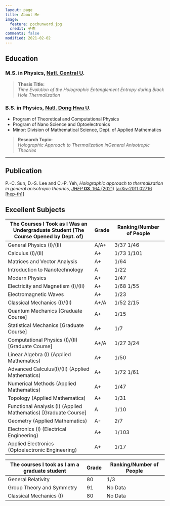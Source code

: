 ```yaml
---
layout: page
title: About Me
image:
  feature: pochunword.jpg
  credit: 子杰
comments: false
modified: 2021-02-02
---
```

## Education
### M.S. in Physics, [Natl. Central U](https://www.phy.ncu.edu.tw/en/%E9%A6%96%E9%A0%81-english/).

> **Thesis Title:** <br />
*Time Evolution of the Holographic Entanglement Entropy during Black Hole Thermalization*


### B.S. in Physics, [Natl. Dong Hwa U](https://phys.ndhu.edu.tw/).
- Program of Theoretical and Computational Physics
- Program of Nano Science and Optoelectronics
- Minor: Division of Mathematical Science, Dept. of Applied Mathematics

> **Research Topic:** <br />
*Holographic Approach to Thermalization inGeneral Anisotropic Theories*


---
## Publication
P.-C. Sun, D.-S. Lee and C.-P. Yeh, *Holographic approach to thermalization in general anisotropic theories,* [*JHEP* **03**, 164 (2021)](https://doi.org/10.1007/JHEP03(2021)164) [[arXiv:2011.02716 [hep-th]](https://inspirehep.net/literature/1828509)]

## Excellent Subjects
| The Courses I Took as I Was an Undergraduate Student        (The Course Opened by Dept. of) |  Grade |  Ranking/Number of People  |
| --- | --- | --- |
|General Physics (I)/(II)                                                                     |  A/A+  |  3/37  1/46                | 
|Calculus (I)/(II)                                                                            |A+      |  1/73   1/101              |
|Matrices and Vector Analysis                                                                 | A+     | 1/64                       |
|Introduction to Nanotechnology                                                               | A      | 1/22                       |
|Modern Physics                                                                               |  A+    | 1/47                       |
|Electricity and Magnetism (I)/(II)                                                           | A+     | 1/68   1/55                |
|Electromagnetic Waves                                                                        | A+     | 1/23                       |
|Classical Mechanics (I)/(II)                                                                 |  A+/A  | 1/52  2/15                 |
|Quantum Mechanics [Graduate Course]                                                          | A+     | 1/15                       |
|Statistical Mechanics [Graduate Course]                                                      | A+     | 1/7                        |
|Computational Physics (I)/(II) [Graduate Course]                                             | A+/A   | 1/27    3/24               |
|Linear Algebra (I) (Applied Mathematics)                                                     | A+     | 1/50                       |
|Advanced Calculus(I)/(II) (Applied Mathematics)                                              | A+     | 1/72  1/61                 |
|Numerical Methods (Applied Mathematics)                                                      | A+     | 1/47                       |
|Topology (Applied Mathematics)                                                               | A+     | 1/31                       |
|Functional Analysis (I) (Applied Mathematics) [Graduate Course]                              | A      | 1/10                       |
|Geometry (Applied Mathematics)                                                               | A-     | 2/7                        |
|Electronics (I) (Electrical Engineering)                                                     | A+     |   1/103                    |
|Applied Electronics (Optoelectronic Engineering)                                             | A+     |  1/17                      |

|The courses I took as I am a graduate student |  Grade  |   Ranking/Number of People  |
| --- | --- | --- |
|General Relativity                            |  80     | 1/3                         |
|Group Theory and Symmetry                     |  91     |   No Data                   |
|Classical Mechanics (I)                       |  80     |   No Data                   |
